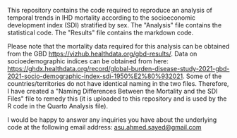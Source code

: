 This repository contains the code required to reproduce an analysis of temporal trends in IHD mortality according to the socioeconomic development index (SDI) stratified by sex. 
The "Analysis" file contains the statistical code. The "Results" file contains the markdown code.

Please note that the mortality data required for this analysis can be obtained from the GBD https://vizhub.healthdata.org/gbd-results/. Data on socioedemographic indices can be obtained from here: https://ghdx.healthdata.org/record/global-burden-disease-study-2021-gbd-2021-socio-demographic-index-sdi-1950%E2%80%932021. Some of the countries/territories do not have identical naming in the two files. Therefore, I have created a "Naming Differences Between the Mortality and the SDI Files" file to remedy this (it is uploaded to this repository and is used by the R code in the Quarto Analysis file).

I would be happy to answer any inquiries you have about the underlying code at the following email address: asu.ahmed.sayed@gmail.com
